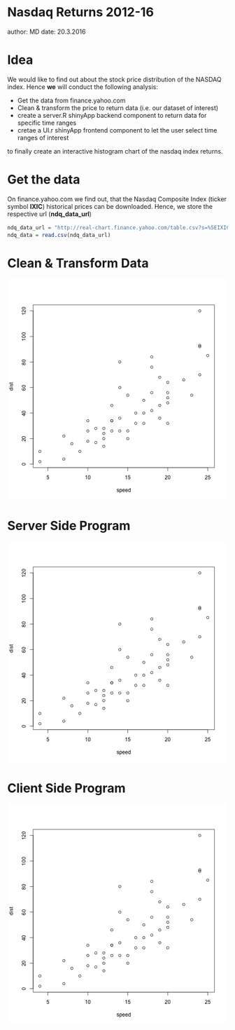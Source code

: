 Nasdaq Returns 2012-16
========================================================
author: MD
date: 20.3.2016

Idea
========================================================
We would like to find out about the stock
price distribution of the NASDAQ index.
Hence **we** will conduct the following analysis:

- Get the data from finance.yahoo.com
- Clean & transform the price to return data (i.e. our dataset of interest)
- create a server.R shinyApp backend component to return data for specific time ranges
- cretae a UI.r shinyApp frontend component to let the user select time ranges of interest

to finally create an interactive histogram chart of the nasdaq index returns.

Get the data
========================================================

On finance.yahoo.com we find out, that the Nasdaq Composite Index (ticker symbol **IXIC**) historical prices can be downloaded.
Hence, we store the respective url (**ndq_data_url**)


```r
ndq_data_url = "http://real-chart.finance.yahoo.com/table.csv?s=%5EIXIC&d=2&e=20&f=2016&g=d&a=1&b=5&c=1971&ignore=.csv"
ndq_data = read.csv(ndq_data_url)
```

Clean & Transform Data
========================================================

![plot of chunk unnamed-chunk-2](pitch-figure/unnamed-chunk-2-1.png)

Server Side Program
========================================================

![plot of chunk unnamed-chunk-3](pitch-figure/unnamed-chunk-3-1.png)

Client Side Program
========================================================

![plot of chunk unnamed-chunk-4](pitch-figure/unnamed-chunk-4-1.png)

